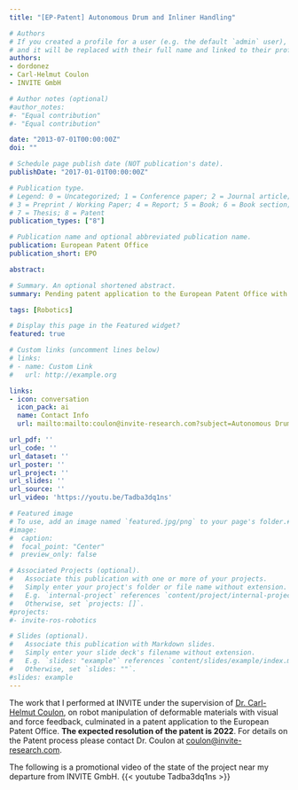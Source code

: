 ```yaml
---
title: "[EP-Patent] Autonomous Drum and Inliner Handling"

# Authors
# If you created a profile for a user (e.g. the default `admin` user), write the username (folder name) here
# and it will be replaced with their full name and linked to their profile.
authors:
- dordonez
- Carl-Helmut Coulon
- INVITE GmbH

# Author notes (optional)
#author_notes:
#- "Equal contribution"
#- "Equal contribution"

date: "2013-07-01T00:00:00Z"
doi: ""

# Schedule page publish date (NOT publication's date).
publishDate: "2017-01-01T00:00:00Z"

# Publication type.
# Legend: 0 = Uncategorized; 1 = Conference paper; 2 = Journal article;
# 3 = Preprint / Working Paper; 4 = Report; 5 = Book; 6 = Book section;
# 7 = Thesis; 8 = Patent
publication_types: ["8"]

# Publication name and optional abbreviated publication name.
publication: European Patent Office
publication_short: EPO

abstract:

# Summary. An optional shortened abstract.
summary: Pending patent application to the European Patent Office with expected resolution in 2022.

tags: [Robotics]

# Display this page in the Featured widget?
featured: true

# Custom links (uncomment lines below)
# links:
# - name: Custom Link
#   url: http://example.org

links:
- icon: conversation
  icon_pack: ai
  name: Contact Info
  url: mailto:mailto:coulon@invite-research.com?subject=Autonomous Drum and Inliner Handling patent process information [Daniel Ordonez]

url_pdf: ''
url_code: ''
url_dataset: ''
url_poster: ''
url_project: ''
url_slides: ''
url_source: ''
url_video: 'https://youtu.be/Tadba3dq1ns'

# Featured image
# To use, add an image named `featured.jpg/png` to your page's folder.#
#image:
#  caption:
#  focal_point: "Center"
#  preview_only: false

# Associated Projects (optional).
#   Associate this publication with one or more of your projects.
#   Simply enter your project's folder or file name without extension.
#   E.g. `internal-project` references `content/project/internal-project/index.md`.
#   Otherwise, set `projects: []`.
#projects:
#- invite-ros-robotics

# Slides (optional).
#   Associate this publication with Markdown slides.
#   Simply enter your slide deck's filename without extension.
#   E.g. `slides: "example"` references `content/slides/example/index.md`.
#   Otherwise, set `slides: ""`.
#slides: example
---
```


<!-- {{% callout note %}}
Click the *Cite* button above to demo the feature to enable visitors to import publication metadata into their reference management software.
{{% /callout %}}

{{% callout note %}}
Create your slides in Markdown - click the *Slides* button to check out the example.
{{% /callout %}} -->
The work that I performed at INVITE under the supervision of [Dr. Carl-Helmut Coulon](https://www.invite-research.com/about-us/team), on robot manipulation of deformable materials with visual and force feedback, culminated in a patent application to the European Patent Office. **The expected resolution of the patent is 2022**. For details on the Patent process please contact Dr. Coulon at [coulon@invite-research.com](mailto:coulon@invite-research.com).

The following is a promotional video of the state of the project near my departure from INVITE GmbH.
{{< youtube Tadba3dq1ns >}}
<!--
Supplementary notes can be added here, including [code, math, and images](https://wowchemy.com/docs/writing-markdown-latex/). -->
